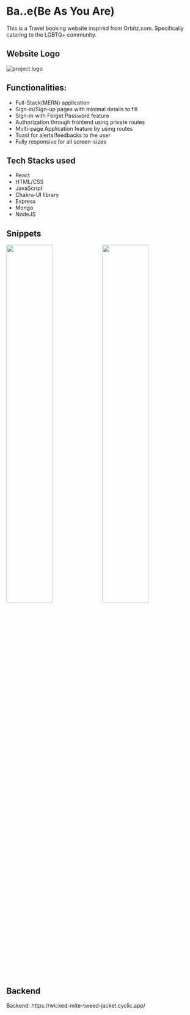 # Ba..e(Be As You Are)
This is a Travel booking website inspired from Orbitz.com.
Specifically catering to the LGBTQ+ community.

<h2>Website Logo</h2>
<img src="https://github.com/jagroshansingh/cute-hand-680/blob/day-2/BA..e_logo.png?raw=true" alt="project logo"/>

<h2>Functionalities:</h2>
<ul>
  <li> Full-Stack(MERN) application</li>
  <li> Sign-in/Sign-up pages with minimal details to fill</li>
  <li> Sign-in with Forget Password feature</li>
  <li> Authorization through frontend using private routes</li>
  <li> Multi-page Application feature by using routes</li>
  <li> Toast for alerts/feedbacks to the user</li>
  <li> Fully responsive for all screen-sizes</li>
</ul>

<h2>Tech Stacks used</h2>
<ul>
  <li>React</li>
  <li>HTML/CSS</li>
  <li>JavaScript</li>
  <li>Chakru-UI library</li>
  <li>Express</li>
  <li>Mongo</li>
  <li>NodeJS</li>
</ul>

<h2> Snippets</h2>
<div>
  <img src="https://github.com/jagroshansingh/Orbitz-Clone/blob/master/my-app/pics/Bae%20LandingPage.png?raw=true" width="49%">
  <img src="https://github.com/jagroshansingh/Orbitz-Clone/blob/master/my-app/pics/Bae%20HotelsPage.png?raw=true" width="49%">
</div>

<h2>Backend</h2>
<p>Backend: <span>https://wicked-mite-tweed-jacket.cyclic.app/</span></p>


